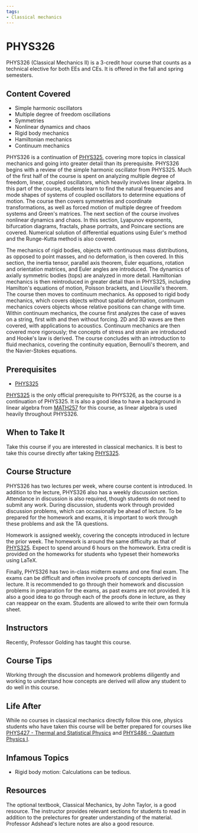 ```yaml
---
tags:
- Classical mechanics
---
```

# PHYS326

PHYS326 (Classical Mechanics II) is a 3-credit hour course that counts as a technical elective for both EEs and CEs.  It is offered in the fall and spring semesters.

## Content Covered

- Simple harmonic oscillators
- Multiple degree of freedom oscillations
- Symmetries
- Nonlinear dynamics and chaos
- Rigid body mechanics
- Hamiltonian mechanics
- Continuum mechanics

PHYS326 is a continuation of [PHYS325](PHYS325.md), covering more topics in classical mechanics and going into greater detail than its prerequisite.  PHYS326 begins with a review of the simple harmonic oscillator from PHYS325.  Much of the first half of the course is spent on analyzing multiple degree of freedom, linear, coupled oscillators, which heavily involves linear algebra.  In this part of the course, students learn to find the natural frequencies and mode shapes of systems of coupled oscillators to determine equations of motion.  The course then covers symmetries and coordinate transformations, as well as forced motion of multiple degree of freedom systems and Green's matrices.  The next section of the course involves nonlinear dynamics and chaos.  In this section, Lyapunov exponents, bifurcation diagrams, fractals, phase portraits, and Poincare sections are covered.  Numerical solution of differential equations using Euler's method and the Runge-Kutta method is also covered.  

The mechanics of rigid bodies, objects with continuous mass distributions, as opposed to point masses, and no deformation, is then covered.  In this section, the inertia tensor, parallel axis theorem, Euler equations, rotation and orientation matrices, and Euler angles are introduced.  The dynamics of axially symmetric bodies (tops) are analyzed in more detail. Hamiltonian mechanics is then reintroduced in greater detail than in PHYS325, including Hamilton's equations of motion, Poisson brackets, and Liouville's theorem.  The course then moves to continuum mechanics.  As opposed to rigid body mechanics, which covers objects without spatial deformation, continuum mechanics covers objects whose relative positions can change with time.  Within continuum mechanics, the course first analyzes the case of waves on a string, first with and then without forcing.  2D and 3D waves are then covered, with applications to acoustics.  Continuum mechanics are then covered more rigorously; the concepts of stress and strain are introduced and Hooke's law is derived.  The course concludes with an introduction to fluid mechanics, covering the continuity equation, Bernoulli's theorem, and the Navier-Stokes equations.

## Prerequisites

- [PHYS325](PHYS325.md)

[PHYS325](PHYS325.md) is the only official prerequisite to PHYS326, as the course is a continuation of PHYS325.  It is also a good idea to have a background in linear algebra from [MATH257](../MATH%20Course%20Offerings/MATH257.md) for this course, as linear algebra is used heavily throughout PHYS326.  

## When to Take It

Take this course if you are interested in classical mechanics.  It is best to take this course directly after taking [PHYS325](PHYS325.md). 

## Course Structure

PHYS326 has two lectures per week, where course content is introduced.  In addition to the lecture, PHYS326 also has a weekly discussion section.  Attendance in discussion is also required, though students do not need to submit any work.  During discussion, students work through provided discussion problems, which can occasionally be ahead of lecture.  To be prepared for the homework and exams, it is important to work through these problems and ask the TA questions.  

Homework is assigned weekly, covering the concepts introduced in lecture the prior week.  The homework is around the same difficulty as that of [PHYS325](PHYS325.md).  Expect to spend around 6 hours on the homework.  Extra credit is provided on the homeworks for students who typeset their homeworks using LaTeX.    

Finally, PHYS326 has two in-class midterm exams and one final exam.  The exams can be difficult and often involve proofs of concepts derived in lecture.  It is recommended to go through their homework and discussion problems in preparation for the exams, as past exams are not provided.  It is also a good idea to go through each of the proofs done in lecture, as they can reappear on the exam.  Students are allowed to write their own formula sheet.

## Instructors

Recently, Professor Golding has taught this course.

## Course Tips

Working through the discussion and homework problems diligently and working to understand how concepts are derived will allow any student to do well in this course.    

## Life After

While no courses in classical mechanics directly follow this one, physics students who have taken this course will be better prepared for courses like [PHYS427 - Thermal and Statistical Physics](PHYS427.md) and [PHYS486 - Quantum Physics I](PHYS486.md).  

## Infamous Topics

- Rigid body motion: Calculations can be tedious.

## Resources

The optional textbook, Classical Mechanics, by John Taylor, is a good resource.  The instructor provides relevant sections for students to read in addition to the prelectures for greater understanding of the material.  Professor Adshead's lecture notes are also a good resource.